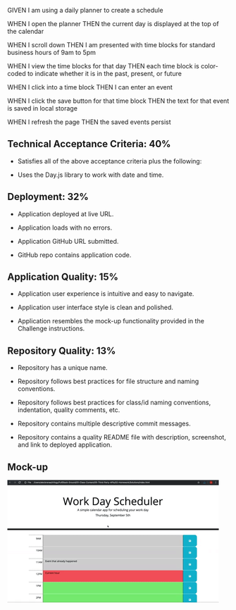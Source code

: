 GIVEN I am using a daily planner to create a schedule

WHEN I open the planner
THEN the current day is displayed at the top of the calendar

WHEN I scroll down
THEN I am presented with time blocks for standard business hours of 9am to 5pm

WHEN I view the time blocks for that day
THEN each time block is color-coded to indicate whether it is in the past, present, or future

WHEN I click into a time block
THEN I can enter an event

WHEN I click the save button for that time block
THEN the text for that event is saved in local storage

WHEN I refresh the page
THEN the saved events persist

## Technical Acceptance Criteria: 40%
- Satisfies all of the above acceptance criteria plus the following:

- Uses the Day.js library to work with date and time.

## Deployment: 32%
- Application deployed at live URL.

- Application loads with no errors.

- Application GitHub URL submitted.

- GitHub repo contains application code.

## Application Quality: 15%
- Application user experience is intuitive and easy to navigate.

- Application user interface style is clean and polished.

- Application resembles the mock-up functionality provided in the Challenge instructions.

## Repository Quality: 13%
- Repository has a unique name.

- Repository follows best practices for file structure and naming conventions.

- Repository follows best practices for class/id naming conventions, indentation, quality comments, etc.

- Repository contains multiple descriptive commit messages.

- Repository contains a quality README file with description, screenshot, and link to deployed application.

## Mock-up

<img src='assets\images\05-third-party-apis-homework-demo.gif'>